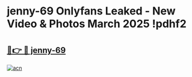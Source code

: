 # jenny-69 Onlyfans Leaked - New Video & Photos March 2025 !pdhf2

# <h2><a href="https://yp65g0.iuczelnia.edu.pl?title=jenny-69&ref=pdhf2">🔗👉 🔴 jenny-69</a></h2>

[![acn](https://github.com/user-attachments/assets/0f9c940e-d8b0-45ae-aac7-cd30a18b3e1c)](https://yp65g0.iuczelnia.edu.pl?title=jenny-69&ref=pdhf2)

